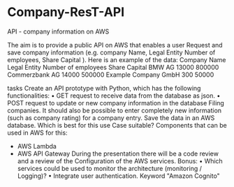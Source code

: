 # Company-ResT-API

API - company information on AWS

The aim is to provide a public API on AWS that enables a user
Request and save company information (e.g. company Name, Legal Entity
Number of employees, Share Capital ). Here is an example of the data:
Company Name Legal Entity Number of employees Share Capital
BMW AG 13000 800000
Commerzbank AG 14000 500000
Example Company GmbH 300 50000


tasks
Create an API prototype with Python, which has the following functionalities:
• GET request to receive data from the database as json.
• POST request to update or new company information in the database Filing companies. It should also be
possible to enter completely new information (such as
company rating) for a company entry.
Save the data in an AWS database. Which is best for this use Case suitable?
Components that can be used in AWS for this:
- AWS Lambda
- AWS API Gateway
During the presentation there will be a code review and a review of the
Configuration of the AWS services.
Bonus:
• Which services could be used to monitor the architecture (monitoring /
Logging)?
• Integrate user authentication. Keyword "Amazon Cognito"

